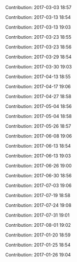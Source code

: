 Contribution: 2017-03-03 18:57

Contribution: 2017-03-13 18:54

Contribution: 2017-03-13 19:03

Contribution: 2017-03-23 18:55

Contribution: 2017-03-23 18:56

Contribution: 2017-03-29 18:54

Contribution: 2017-03-30 19:03

Contribution: 2017-04-13 18:55

Contribution: 2017-04-17 19:06

Contribution: 2017-04-27 18:58

Contribution: 2017-05-04 18:56

Contribution: 2017-05-04 18:58

Contribution: 2017-05-26 18:57

Contribution: 2017-06-08 19:06

Contribution: 2017-06-13 18:54

Contribution: 2017-06-13 19:03

Contribution: 2017-06-26 19:00

Contribution: 2017-06-30 18:56

Contribution: 2017-07-03 19:06

Contribution: 2017-07-19 18:58

Contribution: 2017-07-24 19:08

Contribution: 2017-07-31 19:01

Contribution: 2017-08-01 19:02

Contribution: 2017-01-20 18:59

Contribution: 2017-01-25 18:54

Contribution: 2017-01-26 19:04

